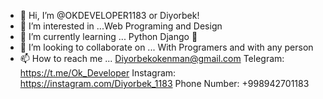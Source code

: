 - 👋 Hi, I’m @OKDEVELOPER1183 or Diyorbek!
- 👀 I’m interested in ...Web Programing and Design
- 🌱 I’m currently learning ... Python Django 🙂
- 💞️ I’m looking to collaborate on ... With Programers and with any person
- 📫 How to reach me ... Diyorbekokenman@gmail.com 
Telegram: https://t.me/Ok_Developer
Instagram: https://instagram.com/Diyorbek_1183
Phone Number: +998942701183

<!---
OKDEVELOPER1183/OKDEVELOPER1183 is a ✨ special ✨ repository because its `README.md` (this file) appears on your GitHub profile.
You can click the Preview link to take a look at your changes.
--->
